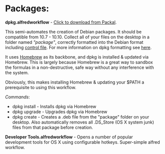 Packages:
================

**dpkg.alfredworkflow** - [Click to download from Packal](http://www.packal.org/workflow/dpkg). 

This semi-automates the creation of Debian packages. It should be compatible from 10.7 - 10.10. Collect all of your files on the desktop in a folder named *"package"*, correctly formatted into the Debian format including [control file](http://manpages.ubuntu.com/manpages/lucid/man5/deb-control.5.html). For more information on dpkg formatting see [here](http://manpages.ubuntu.com/manpages/lucid/man1/dpkg.1.html).

It uses [Homebrew](https://github.com/Homebrew/homebrew) as its backbone, and dpkg is installed & updated via Homebrew. This is largely because Homebrew is a great way to sandbox the formulas in a non-destructive, safe way without any interference with the system.

Obviously, this makes installing Homebrew & updating your $PATH a prerequisite to using this workflow.

*Commands*:

* dpkg install - Installs dpkg via Homebrew
* dpkg upgrade - Upgrades dpkg via Homebrew
* dpkg create - Creates a .deb file from the "package" folder on your desktop. Also automatically removes all .DS_Store (OS X system junk) files from that package before creation.

**Developer Tools.alfredworkflow** - Opens a number of popular development tools for OS X using configurable hotkeys. Super-simple alfred workflow.
